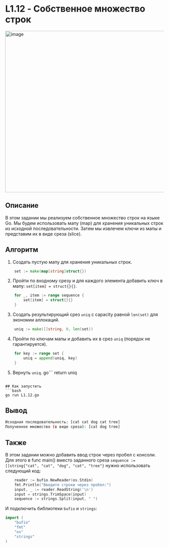 # L1.12 - Собственное множество строк
<img width="828" height="511" alt="image" src="https://github.com/user-attachments/assets/37fbbc03-29f7-4bbc-96fe-97a7dc5f0043" />


## Описание

В этом задании мы реализуем собственное множество строк на языке Go. Мы будем использовать мапу (map) для хранения уникальных строк из исходной последовательности. Затем мы извлечем ключи из мапы и представим их в виде среза (slice).

## Алгоритм

1. Создать пустую мапу для хранения уникальных строк.
```go
    set := make(map[string]struct{})
```
2. Пройти по входному срезу и для каждого элемента добавить ключ в мапу: `set[item] = struct{}{}`.
```go
	for _, item := range sequence {
		set[item] = struct{}{}
	}
``` 
3. Создать результирующий срез `uniq` с capacity равной `len(set)` для экономии аллокаций.
```go
	uniq := make([]string, 0, len(set))
```
4. Пройти по ключам мапы и добавить их в срез `uniq` (порядок не гарантируется).
```go
	for key := range set {
		uniq = append(uniq, key)
	}
```
5. Вернуть `uniq`.
go```
	return uniq
```

## Как запустить
```bash
go run L1.12.go
```

## Вывод
```bash
Исходная последовательность: [cat cat dog cat tree]
Полученное множество (в виде среза): [cat dog tree]
```

## Также
В этом задании можно добавить ввод строк через пробел с консоли. Для этого в func main() вместо заданного среза `sequence := []string{"cat", "cat", "dog", "cat", "tree"}` нужно использовать следующий код:
```go
    reader := bufio.NewReader(os.Stdin)
    fmt.Println("Введите строки через пробел:")
    input, _ := reader.ReadString('\n')
    input = strings.TrimSpace(input)
    sequence := strings.Split(input, " ")
```
И подключить библиотеки `bufio` и `strings`:
```go
import (
    "bufio"
    "fmt"
    "os"
    "strings"
)
```
